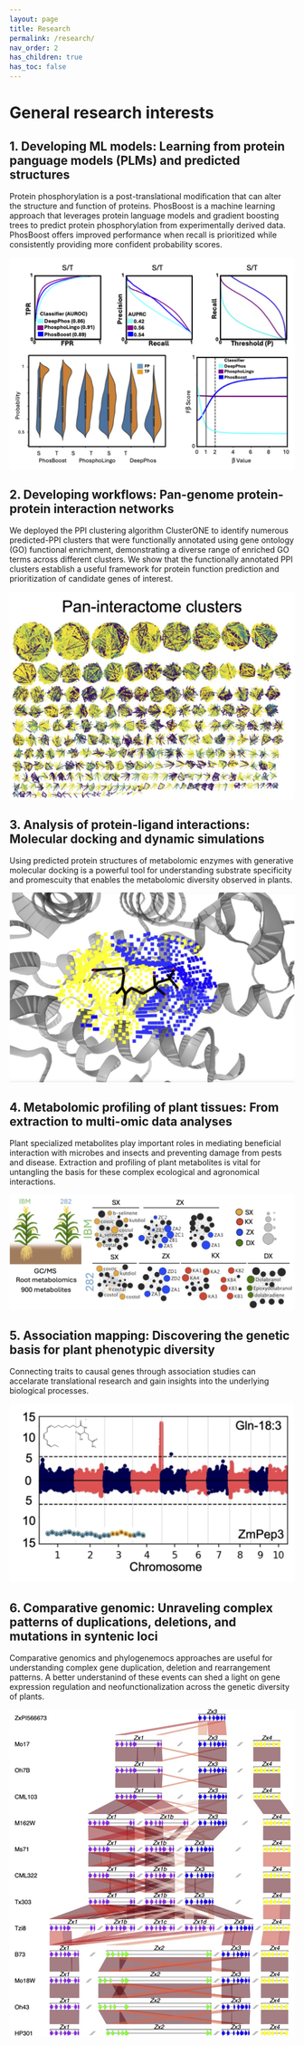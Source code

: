 ```yaml
---
layout: page
title: Research
permalink: /research/
nav_order: 2
has_children: true
has_toc: false
---
```


# General research interests

## 1. Developing ML models: Learning from protein panguage models (PLMs) and predicted structures 

Protein phosphorylation is a post-translational modification that can alter the structure and function of proteins. PhosBoost is a machine learning approach that leverages protein language models and gradient boosting trees to predict protein phosphorylation from experimentally derived data. PhosBoost offers improved performance when recall is prioritized while consistently providing more confident probability scores.

![](https://github.com/eporetsky/eporetsky.github.io/blob/master/assets/images/img_PhosBoost.png?raw=true)

## 2. Developing workflows: Pan-genome protein-protein interaction networks

We deployed the PPI clustering algorithm ClusterONE to identify numerous predicted-PPI clusters that were functionally annotated using gene ontology (GO) functional enrichment, demonstrating a diverse range of enriched GO terms across different clusters. We show that the functionally annotated PPI clusters establish a useful framework for protein function prediction and prioritization of candidate genes of interest.

![](https://github.com/eporetsky/eporetsky.github.io/blob/master/assets/images/img_PanPPI.png?raw=true)

## 3. Analysis of protein-ligand interactions: Molecular docking and dynamic simulations

Using predicted protein structures of metabolomic enzymes with generative molecular docking is a powerful tool for understanding substrate specificity and promescuity that enables the metabolomic diversity observed in plants. 

![](https://github.com/eporetsky/eporetsky.github.io/blob/master/assets/images/img_enzyme_ligand.png?raw=true)

## 4. Metabolomic profiling of plant tissues: From extraction to multi-omic data analyses

Plant specialized metabolites play important roles in mediating beneficial interaction with microbes and insects and preventing damage from pests and disease. Extraction and profiling of plant metabolites is vital for untangling the basis for these complex ecological and agronomical interactions.

![](https://github.com/eporetsky/eporetsky.github.io/blob/master/assets/images/img_metabolomics.png?raw=true)

## 5. Association mapping: Discovering the genetic basis for plant phenotypic diversity 

Connecting traits to causal genes through association studies can accelarate translational research and gain insights into the underlying biological processes.

![](https://github.com/eporetsky/eporetsky.github.io/blob/master/assets/images/img_GWAS.png?raw=true)

## 6. Comparative genomic: Unraveling complex patterns of duplications, deletions, and mutations in syntenic loci

Comparative genomics and phylogenemocs approaches are useful for understanding complex gene duplication, deletion and rearrangement patterns. A better understanind of these events can shed a light on gene expression regulation and neofunctionalization across the genetic diversity of plants. 

![](https://github.com/eporetsky/eporetsky.github.io/blob/master/assets/images/img_comparative_genomics.png?raw=true)